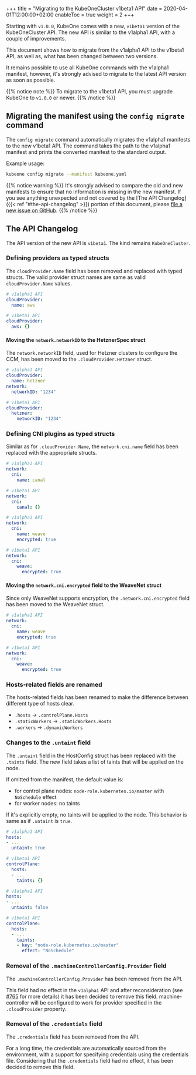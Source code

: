 +++
title = "Migrating to the KubeOneCluster v1beta1 API"
date = 2020-04-01T12:00:00+02:00
enableToc = true
weight = 2
+++

Starting with `v1.0.0`, KubeOne comes with a new, `v1beta1` version of the
KubeOneCluster API. The new API is similar to the v1alpha1 API, with
a couple of improvements.

This document shows how to migrate from the v1alpha1 API to the v1beta1
API, as well as, what has been changed between two versions.

It remains possible to use all KubeOne commands with the v1alpha1 manifest,
however, it's strongly advised to migrate to the latest API version as soon
as possible.

{{% notice note %}}
To migrate to the v1beta1 API, you must upgrade KubeOne to `v1.0.0` or newer.
{{% /notice %}}

## Migrating the manifest using the `config migrate` command

The `config migrate` command automatically migrates the v1alpha1 manifests to
the new v1beta1 API. The command takes the path to the v1alpha1 manifest
and prints the converted manifest to the standard output.

Example usage:

```bash
kubeone config migrate --manifest kubeone.yaml
```

{{% notice warning %}}
It's strongly advised to compare the old and new manifests to ensure that no
information is missing in the new manifest. If you see anything unexpected
and not covered by the [The API Changelog]({{< ref "#the-api-changelog" >}}) portion of this document, please
[file a new issue on GitHub](https://github.com/kubermatic/kubeone/issues/new?labels=kind%2Fbug&template=bug-report.md).
{{% /notice %}}

## The API Changelog

The API version of the new API is `v1beta1`. The kind remains `KubeOneCluster`.

### Defining providers as typed structs

The `cloudProvider.Name` field has been removed and replaced with typed
structs. The valid provider struct names are same as valid
`cloudProvider.Name` values.

```yaml
# v1alpha1 API
cloudProvider:
  name: aws

# v1beta1 API
cloudProvider:
  aws: {}
```

#### Moving the `network.networkID` to the HetznerSpec struct

The `network.networkID` field, used for Hetzner clusters to configure the CCM,
has been moved to the `.cloudProvider.Hetzner` struct.

```yaml
# v1alpha1 API
cloudProvider:
  name: hetzner
network:
  networkID: "1234"

# v1beta1 API
cloudProvider:
  hetzner:
    networkID: "1234"
```

### Defining CNI plugins as typed structs

Similar as for `.cloudProvider.Name`, the `network.cni.name` field has been
replaced with the appropriate structs.

```yaml
# v1alpha1 API
network:
  cni:
    name: canal

# v1beta1 API
network:
  cni:
    canal: {}
```

```yaml
# v1alpha1 API
network:
  cni:
    name: weave
    encrypted: true

# v1beta1 API
network:
  cni:
    weave:
      encrypted: true
```

#### Moving the `network.cni.encrypted` field to the WeaveNet struct

Since only WeaveNet supports encryption, the `.network.cni.encrypted` field has
been moved to the WeaveNet struct.

```yaml
# v1alpha1 API
network:
  cni:
    name: weave
    encrypted: true

# v1beta1 API
network:
  cni:
    weave:
      encrypted: true
```

### Hosts-related fields are renamed

The hosts-related fields has been renamed to make the difference between
different type of hosts clear.

* `.hosts` -> `.controlPlane.Hosts`
* `.staticWorkers` -> `.staticWorkers.Hosts`
* `.workers` -> `.dynamicWorkers`

### Changes to the `.untaint` field

The `.untaint` field in the HostConfig struct has been replaced with the
`.taints` field. The new field takes a list of taints that will be applied on
the node.

If omitted from the manifest, the default value is:

* for control plane nodes: `node-role.kubernetes.io/master` with `NoSchedule` effect
* for worker nodes: no taints

If it's explicitly empty, no taints will be applied to the node. This behavior
is same as if `.untaint` is `true`.

```yaml
# v1alpha1 API
hosts:
- ...
  untaint: true

# v1beta1 API
controlPlane:
  hosts:
  - ...
    taints: {}
```

```yaml
# v1alpha1 API
hosts:
- ...
  untaint: false

# v1beta1 API
controlPlane:
  hosts:
  - ...
    taints:
    - key: "node-role.kubernetes.io/master"
      effect: "NoSchedule"
```

### Removal of the `.machineControllerConfig.Provider` field

The `.machineControllerConfig.Provider` has been removed from the API.

This field had no effect in the `v1alpha1` API and after reconsideration (see
[#765][issue-765] for more details) it has been decided to remove this field.
machine-controller will be configured to work for provider specified in the
`.cloudProvider` property.

### Removal of the `.credentials` field

The `.credentials` field has been removed from the API.

For a long time, the credentials are automatically sourced from the
environment, with a support for specifying credentials using the credentials
file. Considering that the `.credentials` field had no effect, it has been
decided to remove this field.

[issue-765]: https://github.com/kubermatic/kubeone/issues/765
